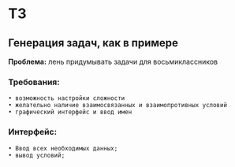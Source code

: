
# ТЗ
## **Генерация задач, как в примере**
**Проблема:** лень придумывать задачи для восьмиклассников
### **Требования:**
	• возможность настройки сложности
	• желательно наличие взаимосвязанных и взаимопротивных условий
	• графический интерфейс и ввод имен
### **Интерфейс:**
	• Ввод всех необходимых данных; 
	• вывод условий; 
